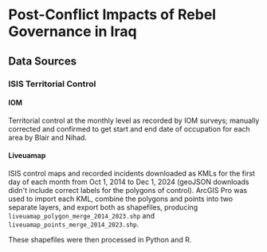 # Post-Conflict Impacts of Rebel Governance in Iraq


## Data Sources

### ISIS Territorial Control

#### IOM

Territorial control at the monthly level as recorded by IOM surveys; manually corrected and confirmed to get start and end date of occupation for each area by Blair and Nihad. 


#### Liveuamap

ISIS control maps and recorded incidents downloaded as KMLs for the first day of each month from Oct 1, 2014 to Dec 1, 2024 (geoJSON downloads didn't include correct labels for the polygons of control). ArcGIS Pro was used to import each KML, combine the polygons and points into two separate layers, and export both as shapefiles, producing `liveuamap_polygon_merge_2014_2023.shp` and `liveuamap_points_merge_2014_2023.shp`. 

These shapefiles were then processed in Python and R. 